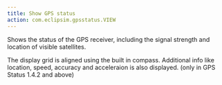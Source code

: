 ```yaml
---
title: Show GPS status
action: com.eclipsim.gpsstatus.VIEW
---
```

Shows the status of the GPS receiver, including the signal strength and location of visible satellites.

The display grid is aligned using the built in compass. Additional info like location, speed, accuracy and acceleraion is also displayed. (only in GPS Status 1.4.2 and above)
